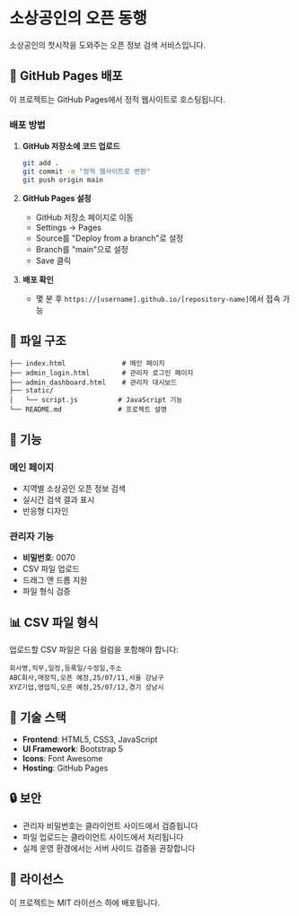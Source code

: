 # 소상공인의 오픈 동행

소상공인의 첫시작을 도와주는 오픈 정보 검색 서비스입니다.

## 🚀 GitHub Pages 배포

이 프로젝트는 GitHub Pages에서 정적 웹사이트로 호스팅됩니다.

### 배포 방법

1. **GitHub 저장소에 코드 업로드**
   ```bash
   git add .
   git commit -m "정적 웹사이트로 변환"
   git push origin main
   ```

2. **GitHub Pages 설정**
   - GitHub 저장소 페이지로 이동
   - Settings → Pages
   - Source를 "Deploy from a branch"로 설정
   - Branch를 "main"으로 설정
   - Save 클릭

3. **배포 확인**
   - 몇 분 후 `https://[username].github.io/[repository-name]`에서 접속 가능

## 📁 파일 구조

```
├── index.html              # 메인 페이지
├── admin_login.html        # 관리자 로그인 페이지
├── admin_dashboard.html    # 관리자 대시보드
├── static/
│   └── script.js          # JavaScript 기능
└── README.md              # 프로젝트 설명
```

## 🔧 기능

### 메인 페이지
- 지역별 소상공인 오픈 정보 검색
- 실시간 검색 결과 표시
- 반응형 디자인

### 관리자 기능
- **비밀번호**: 0070
- CSV 파일 업로드
- 드래그 앤 드롭 지원
- 파일 형식 검증

## 📊 CSV 파일 형식

업로드할 CSV 파일은 다음 컬럼을 포함해야 합니다:

```csv
회사명,직무,일정,등록일/수정일,주소
ABC회사,매장직,오픈 예정,25/07/11,서울 강남구
XYZ기업,영업직,오픈 예정,25/07/12,경기 성남시
```

## 🎨 기술 스택

- **Frontend**: HTML5, CSS3, JavaScript
- **UI Framework**: Bootstrap 5
- **Icons**: Font Awesome
- **Hosting**: GitHub Pages

## 🔒 보안

- 관리자 비밀번호는 클라이언트 사이드에서 검증됩니다
- 파일 업로드는 클라이언트 사이드에서 처리됩니다
- 실제 운영 환경에서는 서버 사이드 검증을 권장합니다

## 📝 라이선스

이 프로젝트는 MIT 라이선스 하에 배포됩니다. 